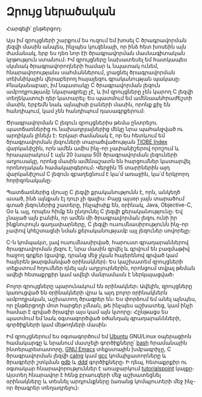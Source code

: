 
# Զրույց ներածական

Հարգելի՛ ընթերցող։

Այս իմ զրույցների շարքում ես ուզում եմ խոսել C ծրագրավորման լեզվի մասին անպես, ինչպես կուզենայի, որ ինձ հետ խոսեին այն ժամանակ, երբ ես դեռ նոր էի ծրագրավորման մասնագիտական կրթություն ստանում։ Իմ զրույցները նախատեսել եմ հատկապես սկսնակ ծրագրավորողների համար և նպատակ ունեմ, հնարավորությանս սահմաններում, լրացնել ծրագրավորման տեխնիկային վերաբերող հայալեզու գրականության պակասը։ Բնականաբար, իմ նպատակը C ծրագրավորման լեզուն ամբողջությամբ նկարագրելը չէ, և իմ զրույցները չեն կարող C լեզվի տեղեկատուի դեր կատարել։ Ես պատմում եմ ամենաանհրաժեշտի մասին, երբեմն նաև այնպիսի բաների մասին, որոնք քիչ են հանդիպում, կամ չեն հանդիպում դասագրքերում։

Ծրագրավորման C լեզուն զրույցներիս թեմա ընտրելու պատճառներից ու նախադրյալներից մեկը նրա պահանջված ու արդիկան լինելն է։ Երկար ժամանակ է, որ ես հետևում եմ ծրագրավորման լեզուների տարածվածության [TIOBE Index](http://www.tiobe.com/index.php/content/paperinfo/tpci/index.html) վարկանիշին, որն ամեն ամիս ինչ-որ չափանիշերով որոշում և հրապարակում է այն 20 (ապա 50) ծրագրավորման լեզուների աղյուսակը, որոնց մասին ամենաշատն են հարցումներ կատարվել որոնողական համակարգերում։ Վերջին 15 տարիներին այդ վարկանիշում C լեզուն զբաղեցնում է կա՛մ առաջին, կա՛մ երկրորդ հորիզոնականը։

Պատճառներից մյուսը C լեզվի քրականությունն է, որն, անկեղծ ասած, ինձ այնքան էլ դուր չի գալիս։ Բայց այսօր լայն տարածում գտած լեզուներից շատերը, ինչպիսիք են, օրինակ, Java, Objective-C, Go և այլ, որպես հիմք են ընդունել C լեզվի քերականությունը։ Եվ չնայած այն բանին, որ ամեն մի ծրագրավորման լեզու ունի իր ինքնուրույն գաղափարները, C լեզվի ուսումնասիրությունն ինչ-որ չափով կհեշտացնի նման քերականությամբ այլ լեզուներ սովորելը։

C-ն կոմպակտ, լավ ուսումնասիրված, հարուստ գրադարաններով ծրագրավորման լեզու է, նրա մասին գրվել և գրվում են բազմաթիվ հաջող գրքեր (ցավոք, դրանց մեջ չկան հայերենով գրված կամ հայերեն թարգմանված օրինակներ)։ Ես կաշխատեմ զրույցների տեքստում հղումներ դնել այն աղբյուրներին, որոնցում տվյալ թեման ավելի հետաքրքիր կամ ավելի մանրամասն է ներկայացված։

Բոլոր զրույցները պարունակում են օրինակներ։ Ավելին, զրույցները կառուցված են օրինակների վրա և այդ բոլոր օրինակներն ամբողջական, աշխատող ծրագրեր են։ Ես փորձում եմ անել այնպես, որ ընթերցողի մոտ հարցեր չմնան, թե ինչպես աշխատեց, կամ ինչի համար է գրված ծրագիր այս կամ այն կտորը։ Հընթացս ես պատմում եմ նաև օգտագործված օժանդակ գրադարաննների, գործիքների կամ մեթոդների մասին։

Իմ զրույցներում ես օգտագործում եմ [Ubuntu](http://www.ubuntu.com/) GNU/Linux օպերացիոն համակարգը և նրանում մատչելի գործիքները՝ [bash](https://www.gnu.org/software/bash/bash.html) հրամանային ինտերպրետատորը, [GNU Emacs](http://www.gnu.org/software/emacs/) տեքստային խմբագրիչը, C ծրագրավորման լեզվի [calng](http://clang.llvm.org/) կամ [gcc](http://gcc.gnu.org/) կոմպիլյատորները և ծրագրերի շտկման [gdb](http://www.gnu.org/software/gdb/) և [ddd](https://www.gnu.org/software/ddd/) գործիքները։ Ի դեպ, հետաքրքիր ու օգտակար հնարավորություններ է առաջարկում [tutorialspoint](http://www.tutorialspoint.com/codingground.htm) կայքը։ Այստեղ հնարավոր է հենց բրաուզերի մեջ աշխատեցնել օրինակները և տեսնել արդյունքները (առանց կոմպյուտերի մեջ ինչ-որ ծրագրեր տեղադրելու)։


